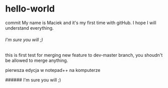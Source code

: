 # hello-world
commit
My name is Maciek and it's my first time with gitHub. I hope I will understand everything.

###### I'm sure you will ;)

this is first test for merging new feature to dev-master branch, you shoudn't be allowed to merge anything.

pierwsza edycja w notepad++ na komputerze
<?>
###### I'm sure you will ;)












